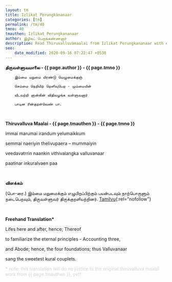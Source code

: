 ```yaml
---
layout: tm
title: Izlikat Perungkananaar
categories: [tm]
permalink: /tm/40
tmno: 40
tmauthen: Izlikat Perungkananaar
author: இழிகட் பெருங்கண்ணனார்
description: Read Thiruvalluvamaalai from Izlikat Perungkananaar with english translation
seo:
    date_modified: 2020-09-16 07:22:47 +0530
---
```


**திருவள்ளுவமாலை - {{ page.author }} - {{ page.tmno }}**

        இம்மை மறுமை யிரண்டு மெழுமைக்குஞ்

        செம்மை நெறியிற் றெளிவுபெற - மும்மையின்

        வீடவற்றி னான்கின் விதிவழங்க வள்ளுவனார்

        பாடின ரின்குறள்வெண் பா.

<br>

**Thiruvalluva Maalai - {{ page.tmauthen }} - {{ page.tmno }}**

immai marumai irandum yelumaikkum

semmai naeriyin thelivupaera – mummaiyin

veedavatrrin naankin vithivalangka valluvanaar

paatinar inkuralvaen paa

<br>

**விளக்கம்**

(பொ-ரை.) இம்மை மறுமைக்கும் எழுபிறப்பிற்கும் பயன்படவும் நாற்பொருளும் நடைபெறவும், திருவள்ளுவர் திருக்குறளியற்றினர்.
[Tamilvu](http://www.tamilvu.org/library/l2100/html/l2100vur.htm){:rel="nofollow"}

<br>

**Freehand Translation\***

Lifes here and after, hence; Thereof

to familiarize the eternal principles - Accounting three,

and Abode; hence, the four foundations; thus Valluvanaar

sang the sweetest kural couplets.

<p style="color: lightgrey;">* note: this translation will do no justice to the original thiruvalluva maalai work from {{ page.tmauthen }}, yet!</p>


